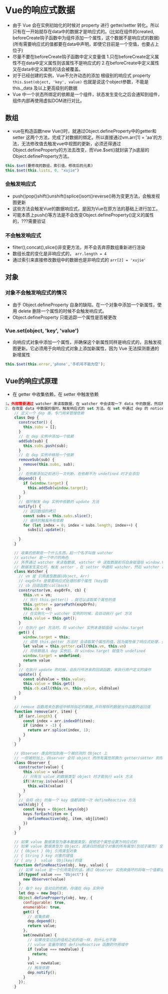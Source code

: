 <!--
 * @Author: x09898 coder_xujie@163.com
 * @Date: 2022-05-09 20:54:40
 * @LastEditors: xujie 1607526161@qq.com
 * @LastEditTime: 2022-09-25 22:43:35
 * @FilePath: \supermarketc:\Users\epiphany\Desktop\HTML-CSS-Javascript-\Vue框架\vue的教程\vue的响应式数据.md
 * @Description:
-->
# Vue的响应式数据

* 由于 Vue 会在实例初始化的时候对 property 进行 getter/setter 转化。所以只有在一开始就存在data中的数据才是响应式的。(比如在组件的created, beforeCreate钩子函数中为组件添加一个属性，这个数据不是响应式的数据)(所有需要响应式的值都要在data中声明，即使它目前是一个空值，也要占上位子)
* 尽量不要在beforeCreate钩子函数中定义变量值 1.只在beforeCreate定义属性不在data中定义属性则该属性不是响应式的 2.在beforeCreate中定义属性又在data中定义属性的话会被覆盖。
* 对于已经创建的实例，Vue不允许动态的添加 根级别的响应式 property `this.$set(object, 'key', value)` 也就是说这个object参数，不能是this._data 及以上更高级别的数据
* Vue 中一个状态所绑定的依赖是一个组件，状态发生变化之后会通知到组件，组件内部再使用虚拟DOM进行对比。
  
## 数组

* vue在构造函数new Vue()时，就通过Object.defineProperty中的getter和setter 这两个方法，完成了对数据的绑定。所以直接通过vm.arr[1] = 'aa'的方法，无法修改值去触发vue中视图的更新，必须还得通过Object.defineProperty的方法去改变，而Vue.$set()就封装了js底层的Object.defineProperty方法。

```js
this.$set(要修改的数组，索引值，修改后的元素)
this.$set(this.lists, 0, "xujie")
```

### 会触发响应式

* push()pop()shift()unshift()splice()sort()reverse()称为变更方法，会触发视图更新
* 这些方法会触发Vue的数据响应式，是因为Vue在原方法的基础上进行加工。
* 可能本质上push()等方法是不会改变Object.defineProperty()定义的属性的，???需要验证

### 不会触发响应式

* filter(),concat(),slice()非变更方法，并不会丢弃原数组重新进行渲染
* 数组长度的变化是非响应式的， `arr.length = 4`
* 通过索引来直接修改数组中的数据也是非响应式的 `arr[2] = 'xujie'`

## 对象

### 对象不会触发响应式的情况

* 由于 Object.defineProperty 自身的缺陷，在一个对象中添加一个新属性，使用 delete 删除一个属性的时候不会触发响应式。
* Object.defineProperty 只能追踪一个属性是否被更改

### Vue.set(object, 'key', 'value')

* 向响应式对象中添加一个属性，并确保这个新属性同样是响应式的，且触发视图更新。它必须用于向响应式对象上添加新属性，因为 Vue 无法探测普通的新增属性

```js
this.$set(this.error,'phone','手机号不能为空');
```

## Vue的响应式原理

* 在 getter 中收集依赖，在 setter 中触发依赖

```js
1。外部需要通过 watcher 来读取数据，在 watcher 中会读取一下 data 中的数据，然后触发了响应式的 get 方法。在 get 的时候将 watcher 添加到 data 的依赖数组 dep 中(完成依赖收集)
2. 在改变 data 中数据的值时，触发响应式的 set 方法。在 set 中通过 dep 的 notice 去循环的触发 watcher 上面的 update 方法。 update 方法中可以执行用户传进来的 callback 回调函数来执行用户想要的操作
    // 定义一个 dep 类，专门用来管理依赖
    class Dep {
      constructor() {
        this.subs = [];
      }
      // 在 dep 实例中添加一个依赖
      addSub(sub) {
        this.subs.push(sub);
      }
      // 在 dep 实例中移除一个依赖
      removeSub(sub) {
        remove(this.subs, sub);
      }
      // 在依赖添加之前进行一次判断，在依赖不为 undefined 时才会添加
      depend() {
        if (window.target) {
          this.addSub(window.target);
        }
      }
      // 循环触发 dep 实例中依赖的 update 方法
      notify() {
        // 返回数组的拷贝
        const subs = this.subs.slice();
        // 循环的触发所有依赖
        for (let index = 0; index < subs.length; index++) {
          subs[i].update();
        
      }
    }

    // 收集的依赖是一个什么东西，起一个名字叫做 watcher
    // watcher 是一个中介的角色
    // 外界通过 watcher 来读取数据, watcher 中 读取数据前将自身赋值给 window.target , 然后读取数据，使得自身当做依赖被收集
    // 数据发生变化时，触发 setter ，在 setter 中通知 watcher，然后 watcher 在通知给外界 
    class Watcher {
      // vm 是 引用类型数据(Object, Arr)
      // expOrFn 是需要响应式处理的那个属性 (key值)
      // cb 回调函数(callback)
      constructor(vm, expOrFn, cb) {
        this.vm = vm;
        // 执行 this.getter() ，就可以读取某个属性的值
        this.getter = parsePath(expOrFn);
        this.cb = cb;
        // 在实例化一个 watcher 实例的时候，会自动执行 get 方法
        this.value = this.get();
      }
      // 在执行 get 方法时，将 watcher 实例本身赋值给 window.target
      get() {
        window.target = this;
        // 调用 this.getter 方法时 会读取某个属性的值，因为属性做了响应式处理，会把 window.target(也就是watcher实例) 放到 dep 实例中
        let value = this.getter.call(this.vm, this.vm)
        // 将依赖插入 dep 实例后，将 window.target 赋值为 undefined
        window.target = undefined;
        return value
      }
      // 在执行 update 的时候，会执行传进来的回调函数，来执行用户定义的操作
      update() {
        const oldValue = this.value;
        this.value = this.get()
        this.cb.call(this.vm, this.value, oldValue)
      }
    }

    // remove 函数用来在数组中移除指定的数据,并将移除的数据当作函数的返回值
    function remove(arr, item) {
      if (arr.length) {
        const index = arr.indexOf(item);
        if (index > -1) {
          return arr.splice(index, 1);
        }
      }
    }

    // Observer 类会附加到每一个被侦测的 Object 上
    // 一但被附加上，Observer 会将 object 的所有属性转换为 getter/setter 的形式
    class Observer {
      constructor(value) {
        this.value = value
        // 只有当 value 的数据类型 object 时才能执行 walk 方法
        if(!Array.is(value)) {
          this.walk(value)
        }
      }
      // 会将 obj 的每一个 key 值都调用一次 defineReactive 方法
      walk(obj) {
        const keys = Object.keys(obj)
        keys.forEach(item => {
          defineReactive(obj, item, obj[item])
        })
      }
    }

    // 如果 value 数据类型为基本数据类型，就把这个属性设置为响应式的
    // 如果 value 数据类型为 Object，就递归的把这个对象的所有属性(包括子属性) 全都转换成响应式的
    // { Object } Obj 引用类型对象
    // { String } key 对象的键值
    // { any }  value  Obj[key]的值
    function defineReactive(obj, key, value) {
      // 如果 value 是一个引用类型的话，通过 Observer 实例来循环的将每一个值都设置为响应式的
      if(typeof value === "Object") {
        new Observer(value)
      }
      // 每个 key 值对应的依赖，存储在 dep 实例中
      let dep = new Dep();
      Object.defineProperty(obj, key, {
        configurable: true,
        enumerable: true,
        get() {
          // 收集依赖
          dep.depend();
          return value;
        },
        set(newValue) {
          // 如果改变过后的值和之前的值一样，则什么也不做
          // value 变量存储在 defineReactive 函数的作用域中
          if (value === newValue) {
            return;
          }
          val = newValue;
          // 触发依赖
          dep.notify();
        }
      });
    }
```
